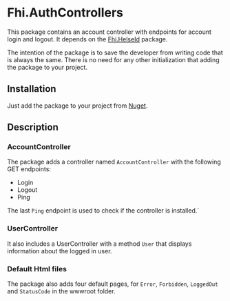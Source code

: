 ﻿# Fhi.AuthControllers

This package contains an account controller with endpoints for account login and logout.
It depends on the [Fhi.HelseId](https://www.nuget.org/packages/Fhi.HelseId) package.

The intention of the package is to save the developer from writing code that is always the same.
There is no need for any other initialization that adding the package to your project.

## Installation

Just add the package to your project from [Nuget](https://www.nuget.org/packages/Fhi.AuthControllers).

## Description

### AccountController

The package adds a controller named `AccountController` with the following GET endpoints:

* Login
* Logout
* Ping

The last `Ping` endpoint is used to check if the controller is installed.`

### UserController

It also includes a UserController with a method `User` that displays information about the logged in user.

### Default Html files

The package also adds four default pages, for `Error`, `Forbidden`, `LoggedOut` and `StatusCode` in the wwwroot folder.


